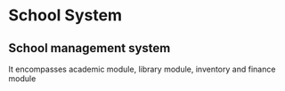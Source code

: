 # School System
## School management system
It encompasses academic module, library module, inventory and finance module
